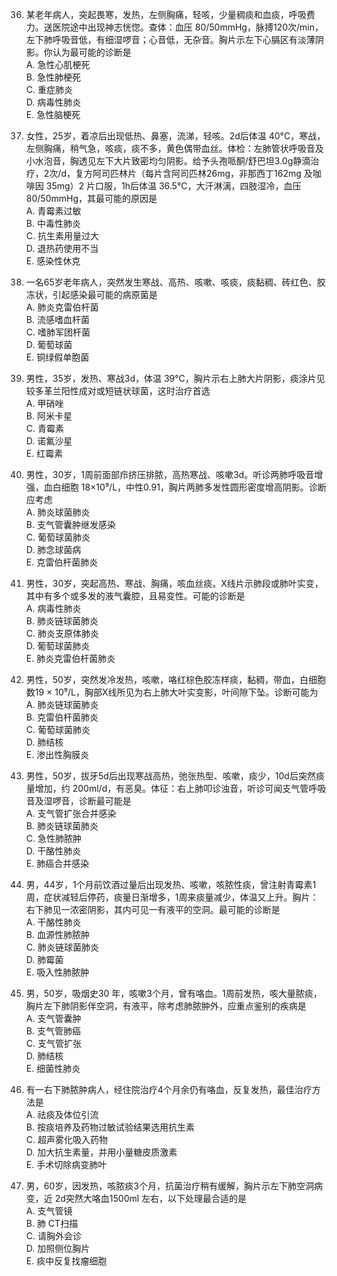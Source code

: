 36. 某老年病人，突起畏寒，发热，左侧胸痛，轻咳，少量稠痰和血痰，呼吸费力。送医院途中出现神志恍惚。查体：血压 80/50mmHg，脉搏120次/min，左下肺呼吸音低，有细湿啰音；心音低，无杂音。胸片示左下心膈区有淡薄阴影。你认为最可能的诊断是  
A. 急性心肌梗死  
B. 急性肺梗死  
C. 重症肺炎  
D. 病毒性肺炎  
E. 急性脑梗死

37. 女性，25岁，着凉后出现低热、鼻塞，流涕，轻咳。2d后体温 40°C，寒战，左侧胸痛，稍气急，咳痰，痰不多，黄色偶带血丝。体检：左肺管状呼吸音及小水泡音，胸透见左下大片致密均匀阴影。给予头孢哌酮/舒巴坦3.0g静滴治疗，2次/d，复方阿司匹林片（每片含阿司匹林26mg，非那西丁162mg 及咖啡因 35mg）2 片口服，1h后体温 36.5°C，大汗淋漓，四肢湿冷，血压 80/50mmHg，其最可能的原因是  
A. 青霉素过敏  
B. 中毒性肺炎  
C. 抗生素用量过大  
D. 退热药使用不当  
E. 感染性休克

38. 一名65岁老年病人，突然发生寒战、高热、咳嗽、咳痰，痰黏稠、砖红色、胶冻状，引起感染最可能的病原菌是  
A. 肺炎克雷伯杆菌  
B. 流感嗜血杆菌  
C. 嗜肺军团杆菌  
D. 葡萄球菌  
E. 铜绿假单胞菌

39. 男性，35岁，发热、寒战3d，体温 39°C，胸片示右上肺大片阴影，痰涂片见较多革兰阳性成对或短链状球菌，这时治疗首选  
A. 甲硝唑  
B. 阿米卡星  
C. 青霉素  
D. 诺氟沙星  
E. 红霉素

40. 男性，30岁，1周前面部疖挤压排脓，高热寒战、咳嗽3d。听诊两肺呼吸音增强，血白细胞 18×10⁹/L，中性0.91，胸片两肺多发性圆形密度增高阴影。诊断应考虑  
A. 肺炎球菌肺炎  
B. 支气管囊肿继发感染  
C. 葡萄球菌肺炎  
D. 肺念球菌病  
E. 克雷伯杆菌肺炎

41. 男性，30岁，突起高热、寒战、胸痛，咳血丝痰。X线片示肺段或肺叶实变，其中有多个或多发的液气囊腔，且易变性。可能的诊断是  
A. 病毒性肺炎  
B. 肺炎链球菌肺炎  
C. 肺炎支原体肺炎  
D. 葡萄球菌肺炎  
E. 肺炎克雷伯杆菌肺炎

42. 男性，50岁，突然发冷发热，咳嗽，咯红棕色胶冻样痰，黏稠，带血，白细胞数19 × 10⁹/L，胸部X线所见为右上肺大叶实变影，叶间隙下坠。诊断可能为  
A. 肺炎链球菌肺炎  
B. 克雷伯杆菌肺炎  
C. 葡萄球菌肺炎  
D. 肺结核  
E. 渗出性胸膜炎

43. 男性，50岁，拔牙5d后出现寒战高热，弛张热型、咳嗽，痰少，10d后突然痰量增加，约 200ml/d，有恶臭。体征：右上肺叩诊浊音，听诊可闻支气管呼吸音及湿啰音，诊断最可能是  
A. 支气管扩张合并感染  
B. 肺炎链球菌肺炎  
C. 急性肺脓肿  
D. 干酪性肺炎  
E. 肺癌合并感染

44. 男，44岁，1个月前饮酒过量后出现发热、咳嗽，咳脓性痰，曾注射青霉素1周，症状减轻后停药，痰量日渐增多，1周来痰量减少，体温又上升。胸片：右下肺见一浓密阴影，其内可见一有液平的空洞。最可能的诊断是  
A. 干酪性肺炎  
B. 血源性肺脓肿  
C. 肺炎链球菌肺炎  
D. 肺霉菌  
E. 吸入性肺脓肿

45. 男，50岁，吸烟史30 年，咳嗽3个月，曾有咯血。1周前发热，咳大量脓痰，胸片左下肺阴影伴空洞，有液平，除考虑肺脓肿外，应重点鉴别的疾病是  
A. 支气管囊肿  
B. 支气管肺癌  
C. 支气管扩张  
D. 肺结核  
E. 细菌性肺炎

46. 有一右下肺脓肿病人，经住院治疗4个月余仍有咯血，反复发热，最佳治疗方法是  
A. 祛痰及体位引流  
B. 按痰培养及药物过敏试验结果选用抗生素  
C. 超声雾化吸入药物  
D. 加大抗生素量，并用小量糖皮质激素  
E. 手术切除病变肺叶

47. 男，60岁，因发热，咳脓痰3个月，抗菌治疗稍有缓解，胸片示左下肺空洞病变，近 2d突然大咯血1500ml 左右，以下处理最合适的是  
A. 支气管镜  
B. 肺 CT扫描  
C. 请胸外会诊  
D. 加照侧位胸片  
E. 痰中反复找瘤细胞
